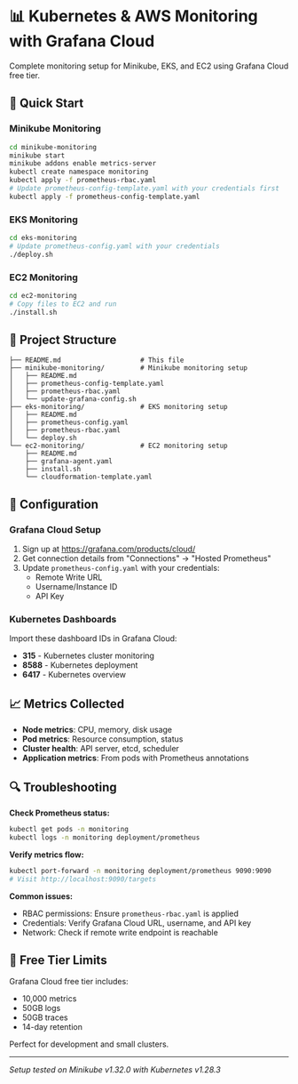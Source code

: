 # 📊 Kubernetes & AWS Monitoring with Grafana Cloud

Complete monitoring setup for Minikube, EKS, and EC2 using Grafana Cloud free tier.

## 🚀 Quick Start

### Minikube Monitoring
```bash
cd minikube-monitoring
minikube start
minikube addons enable metrics-server
kubectl create namespace monitoring
kubectl apply -f prometheus-rbac.yaml
# Update prometheus-config-template.yaml with your credentials first
kubectl apply -f prometheus-config-template.yaml
```

### EKS Monitoring
```bash
cd eks-monitoring
# Update prometheus-config.yaml with your credentials
./deploy.sh
```

### EC2 Monitoring
```bash
cd ec2-monitoring
# Copy files to EC2 and run
./install.sh
```

## 📁 Project Structure

```
├── README.md                    # This file
├── minikube-monitoring/         # Minikube monitoring setup
│   ├── README.md
│   ├── prometheus-config-template.yaml
│   ├── prometheus-rbac.yaml
│   └── update-grafana-config.sh
├── eks-monitoring/              # EKS monitoring setup
│   ├── README.md
│   ├── prometheus-config.yaml
│   ├── prometheus-rbac.yaml
│   └── deploy.sh
└── ec2-monitoring/              # EC2 monitoring setup
    ├── README.md
    ├── grafana-agent.yaml
    ├── install.sh
    └── cloudformation-template.yaml
```

## 🔧 Configuration

### Grafana Cloud Setup
1. Sign up at https://grafana.com/products/cloud/
2. Get connection details from "Connections" → "Hosted Prometheus"
3. Update `prometheus-config.yaml` with your credentials:
   - Remote Write URL
   - Username/Instance ID
   - API Key

### Kubernetes Dashboards
Import these dashboard IDs in Grafana Cloud:
- **315** - Kubernetes cluster monitoring
- **8588** - Kubernetes deployment
- **6417** - Kubernetes overview

## 📈 Metrics Collected

- **Node metrics**: CPU, memory, disk usage
- **Pod metrics**: Resource consumption, status
- **Cluster health**: API server, etcd, scheduler
- **Application metrics**: From pods with Prometheus annotations

## 🔍 Troubleshooting

**Check Prometheus status:**
```bash
kubectl get pods -n monitoring
kubectl logs -n monitoring deployment/prometheus
```

**Verify metrics flow:**
```bash
kubectl port-forward -n monitoring deployment/prometheus 9090:9090
# Visit http://localhost:9090/targets
```

**Common issues:**
- RBAC permissions: Ensure `prometheus-rbac.yaml` is applied
- Credentials: Verify Grafana Cloud URL, username, and API key
- Network: Check if remote write endpoint is reachable

## 🎯 Free Tier Limits

Grafana Cloud free tier includes:
- 10,000 metrics
- 50GB logs
- 50GB traces
- 14-day retention

Perfect for development and small clusters.

---

*Setup tested on Minikube v1.32.0 with Kubernetes v1.28.3*
